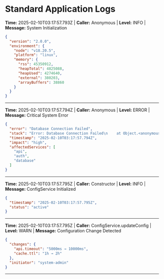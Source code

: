 # Standard Application Logs

**Time:** 2025-02-10T03:17:57.793Z | **Caller:** Anonymous | **Level:** INFO | **Message:** System Initialization

```json
{
  "version": "2.0.0",
  "environment": {
    "node": "v18.20.5",
    "platform": "linux",
    "memory": {
      "rss": 45350912,
      "heapTotal": 4825088,
      "heapUsed": 4274640,
      "external": 380203,
      "arrayBuffers": 38860
    }
  }
}
```


---


**Time:** 2025-02-10T03:17:57.794Z | **Caller:** Anonymous | **Level:** ERROR | **Message:** Critical System Error

```json
{
  "error": "Database Connection Failed",
  "stack": "Error: Database Connection Failed\n    at Object.<anonymous> (/home/christopher-wandel/Documents/Development/libs/FrogiLogs/examples/markdown-example.js:52:9)\n    at Module._compile (node:internal/modules/cjs/loader:1364:14)\n    at Module._extensions..js (node:internal/modules/cjs/loader:1422:10)\n    at Module.load (node:internal/modules/cjs/loader:1203:32)\n    at Module._load (node:internal/modules/cjs/loader:1019:12)\n    at Function.executeUserEntryPoint [as runMain] (node:internal/modules/run_main:128:12)\n    at node:internal/main/run_main_module:28:49",
  "timestamp": "2025-02-10T03:17:57.794Z",
  "impact": "high",
  "affectedServices": [
    "api",
    "auth",
    "database"
  ]
}
```


---


**Time:** 2025-02-10T03:17:57.795Z | **Caller:** Constructor | **Level:** INFO | **Message:** ConfigService Initialized

```json
{
  "timestamp": "2025-02-10T03:17:57.795Z",
  "status": "active"
}
```


---


**Time:** 2025-02-10T03:17:57.795Z | **Caller:** ConfigService.updateConfig | **Level:** WARN | **Message:** Configuration Change Detected

```json
{
  "changes": {
    "api.timeout": "5000ms → 10000ms",
    "cache.ttl": "1h → 2h"
  },
  "initiator": "system-admin"
}
```


---


